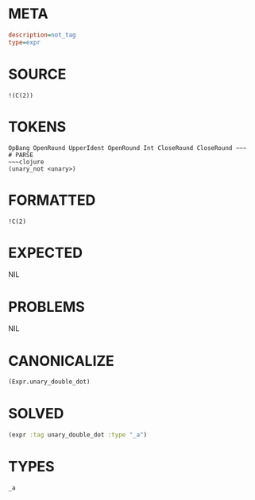 # META
~~~ini
description=not_tag
type=expr
~~~
# SOURCE
~~~roc
!(C(2))
~~~
# TOKENS
~~~text
OpBang OpenRound UpperIdent OpenRound Int CloseRound CloseRound ~~~
# PARSE
~~~clojure
(unary_not <unary>)
~~~
# FORMATTED
~~~roc
!C(2)
~~~
# EXPECTED
NIL
# PROBLEMS
NIL
# CANONICALIZE
~~~clojure
(Expr.unary_double_dot)
~~~
# SOLVED
~~~clojure
(expr :tag unary_double_dot :type "_a")
~~~
# TYPES
~~~roc
_a
~~~
